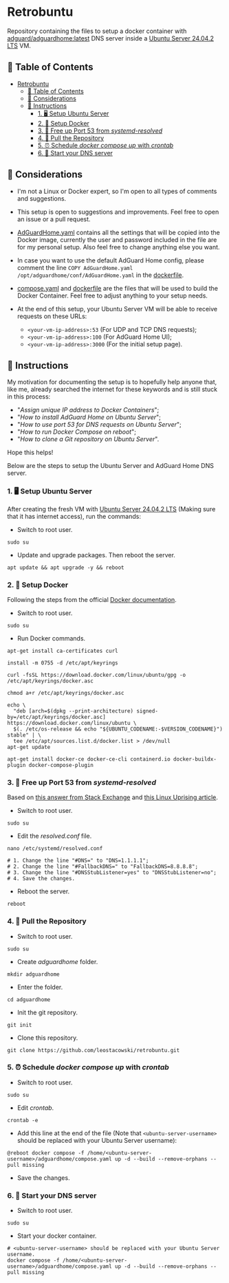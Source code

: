 # Retrobuntu

Repository containing the files to setup a docker container with [adguard/adguardhome:latest](https://hub.docker.com/r/adguard/adguardhome/tags?page=1&name=latest) DNS server inside a [Ubuntu Server 24.04.2 LTS](https://ubuntu.com/download/server) VM.

## 📄 Table of Contents

- [Retrobuntu](#retrobuntu)
  - [📄 Table of Contents](#-table-of-contents)
  - [💭 Considerations](#-considerations)
  - [🔨 Instructions](#-instructions)
    - [1. 🖥️ Setup Ubuntu Server](#1-️-setup-ubuntu-server)
    - [2. 🐋 Setup Docker](#2--setup-docker)
    - [3. 🚪 Free up Port 53 from _systemd-resolved_](#3--free-up-port-53-from-systemd-resolved)
    - [4. 📁 Pull the Repository](#4--pull-the-repository)
    - [5. ⏰ Schedule _docker compose up_ with _crontab_](#5--schedule-docker-compose-up-with-crontab)
    - [6. 🚀 Start your DNS server](#6--start-your-dns-server)

## 💭 Considerations

- I'm not a Linux or Docker expert, so I'm open to all types of comments and suggestions.
- This setup is open to suggestions and improvements. Feel free to open an issue or a pull request.
- [AdGuardHome.yaml](https://github.com/leostacowski/retrobuntu/blob/main/AdGuardHome.yaml) contains all the settings that will be copied into the Docker image, currently the user and password included in the file are for my personal setup. Also feel free to change anything else you want.
- In case you want to use the default AdGuard Home config, please comment the line `COPY AdGuardHome.yaml /opt/adguardhome/conf/AdGuardHome.yaml` in the [dockerfile](https://github.com/leostacowski/retrobuntu/blob/main/dockerfile).
- [compose.yaml](https://github.com/leostacowski/retrobuntu/blob/main/compose.yaml) and [dockerfile](https://github.com/leostacowski/retrobuntu/blob/main/dockerfile) are the files that will be used to build the Docker Container. Feel free to adjust anything to your setup needs.

- At the end of this setup, your Ubuntu Server VM will be able to receive requests on these URLs:
  - `<your-vm-ip-address>:53` (For UDP and TCP DNS requests);
  - `<your-vm-ip-address>:100` (For AdGuard Home UI);
  - `<your-vm-ip-address>:3000` (For the initial setup page).

## 🔨 Instructions

My motivation for documenting the setup is to hopefully help anyone that, like me, already searched the internet for these keywords and is still stuck in this process:

- "_Assign unique IP address to Docker Containers_";
- "_How to install AdGuard Home on Ubuntu Server_";
- "_How to use port 53 for DNS requests on Ubuntu Server_";
- "_How to run Docker Compose on reboot_";
- "_How to clone a Git repository on Ubuntu Server_".

Hope this helps!

Below are the steps to setup the Ubuntu Server and AdGuard Home DNS server.

### 1. 🖥️ Setup Ubuntu Server

After creating the fresh VM with [Ubuntu Server 24.04.2 LTS](https://ubuntu.com/download/server) (Making sure that it has internet access), run the commands:

- Switch to root user.

```
sudo su
```

- Update and upgrade packages. Then reboot the server.

```
apt update && apt upgrade -y && reboot
```

### 2. 🐋 Setup Docker

Following the steps from the official [Docker documentation](https://docs.docker.com/engine/install/ubuntu/).

- Switch to root user.

```
sudo su
```

- Run Docker commands.

```
apt-get install ca-certificates curl

install -m 0755 -d /etc/apt/keyrings

curl -fsSL https://download.docker.com/linux/ubuntu/gpg -o /etc/apt/keyrings/docker.asc

chmod a+r /etc/apt/keyrings/docker.asc

echo \
  "deb [arch=$(dpkg --print-architecture) signed-by=/etc/apt/keyrings/docker.asc] https://download.docker.com/linux/ubuntu \
  $(. /etc/os-release && echo "${UBUNTU_CODENAME:-$VERSION_CODENAME}") stable" | \
  tee /etc/apt/sources.list.d/docker.list > /dev/null
apt-get update

apt-get install docker-ce docker-ce-cli containerd.io docker-buildx-plugin docker-compose-plugin
```

### 3. 🚪 Free up Port 53 from _systemd-resolved_

Based on [this answer from Stack Exchange](https://unix.stackexchange.com/a/676977) and [this Linux Uprising article](https://www.linuxuprising.com/2020/07/ubuntu-how-to-free-up-port-53-used-by.html).

- Switch to root user.

```
sudo su
```

- Edit the _resolved.conf_ file.

```
nano /etc/systemd/resolved.conf

# 1. Change the line "#DNS=" to "DNS=1.1.1.1";
# 2. Change the line "#FallbackDNS=" to "FallbackDNS=8.8.8.8";
# 3. Change the line "#DNSStubListener=yes" to "DNSStubListener=no";
# 4. Save the changes.
```

- Reboot the server.

```
reboot
```

### 4. 📁 Pull the Repository

- Switch to root user.

```
sudo su
```

- Create _adguardhome_ folder.

```
mkdir adguardhome
```

- Enter the folder.

```
cd adguardhome
```

- Init the git repository.

```
git init
```

- Clone this repository.

```
git clone https://github.com/leostacowski/retrobuntu.git
```

### 5. ⏰ Schedule _docker compose up_ with _crontab_

- Switch to root user.

```
sudo su
```

- Edit _crontab_.

```
crontab -e
```

- Add this line at the end of the file (Note that `<ubuntu-server-username>` should be replaced with your Ubuntu Server username):

```
@reboot docker compose -f /home/<ubuntu-server-username>/adguardhome/compose.yaml up -d --build --remove-orphans --pull missing
```

- Save the changes.

### 6. 🚀 Start your DNS server

- Switch to root user.

```
sudo su
```

- Start your docker container.

```
# <ubuntu-server-username> should be replaced with your Ubuntu Server username.
docker compose -f /home/<ubuntu-server-username>/adguardhome/compose.yaml up -d --build --remove-orphans --pull missing
```
